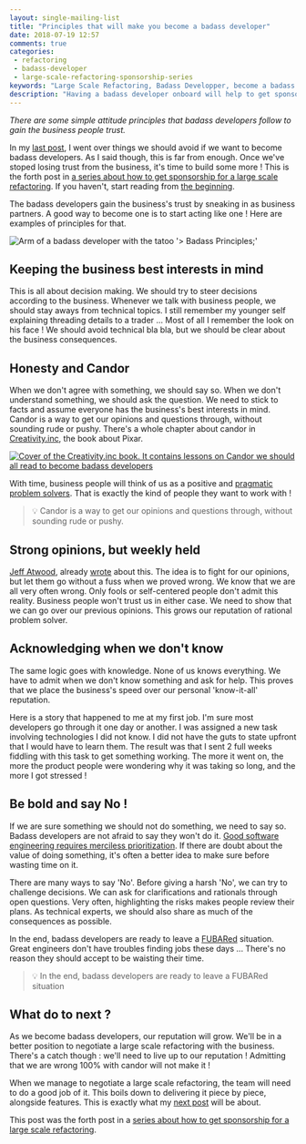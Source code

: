 ```yaml
---
layout: single-mailing-list
title: "Principles that will make you become a badass developer"
date: 2018-07-19 12:57
comments: true
categories: 
 - refactoring
 - badass-developer
 - large-scale-refactoring-sponsorship-series
keywords: "Large Scale Refactoring, Badass Developper, become a badass developer, refactoring large software projects, refactoring large software systems, refactoring large code base, refactoring in large software projects"
description: "Having a badass developer onboard will help to get sponsorship for a large scale refactoring. They help with their experience, but also by the way they communicate and negotiate with the business people. If you want to become a badass developer yourself, here are a five principles to live by."
---
```

*There are some simple attitude principles that badass developers follow to gain the business people trust.*

In my [last post](/5-mistakes-badass-developers-never-do/), I went over things we should avoid if we want to become badass developers. As I said though, this is far from enough. Once we've stoped losing trust from the business, it's time to build some more ! This is the forth post in [a series about how to get sponsorship for a large scale refactoring]({{site.baseurl}}/categories/#large-scale-refactoring-sponsorship-series). If you haven't, start reading from [the beginning](/how-to-convince-your-business-to-sponsor-a-large-scale-refactoring/).

The badass developers gain the business's trust by sneaking in as business partners. A good way to become one is to start acting like one ! Here are examples of principles for that.

![Arm of a badass developer with the tatoo '> Badass Principles;' ]({{site.url}}{{site.baseurl}}/imgs/2018-07-09-principles-that-will-make-you-become-a-badass-developer/badass-principles-tatoo.jpg)

## Keeping the business best interests in mind

This is all about decision making. We should try to steer decisions according to the business. Whenever we talk with business people, we should stay aways from technical topics. I still remember my younger self explaining threading details to a trader ... Most of all I remember the look on his face ! We should avoid technical bla bla, but we should be clear about the business consequences.

## Honesty and Candor

When we don't agree with something, we should say so. When we don't understand something, we should ask the question. We need to stick to facts and assume everyone has the business's best interests in mind. Candor is a way to get our opinions and questions through, without sounding rude or pushy. There's a whole chapter about candor in [Creativity.inc](https://www.amazon.com/Creativity-Inc-Overcoming-Unseen-Inspiration/dp/0812993012/ref=sr_1_1?ie=UTF8&qid=1531133278&sr=8-1), the book about Pixar.

[![Cover of the Creativity.inc book. It contains lessons on Candor we should all read to become badass developers]({{site.url}}{{site.baseurl}}/imgs/2018-07-09-principles-that-will-make-you-become-a-badass-developer/creativity-inc.jpg)](https://www.amazon.com/Creativity-Inc-Overcoming-Unseen-Inspiration/dp/0812993012/ref=sr_1_1?ie=UTF8&qid=1531133278&sr=8-1)

With time, business people will think of us as a positive and [pragmatic problem solvers](/real-developers-ship/). That is exactly the kind of people they want to work with !

> 💡 Candor is a way to get our opinions and questions through, without sounding rude or pushy.

## Strong opinions, but weekly held

[Jeff Atwood](https://twitter.com/codinghorror), already [wrote](https://blog.codinghorror.com/strong-opinions-weakly-held/) about this. The idea is to fight for our opinions, but let them go without a fuss when we proved wrong. We know that we are all very often wrong. Only fools or self-centered people don't admit this reality. Business people won't trust us in either case. We need to show that we can go over our previous opinions. This grows our reputation of rational problem solver.

## Acknowledging when we don't know

The same logic goes with knowledge. None of us knows everything. We have to admit when we don't know something and ask for help. This proves that we place the business's speed over our personal 'know-it-all' reputation.

Here is a story that happened to me at my first job. I'm sure most developers go through it one day or another. I was assigned a new task involving technologies I did not know. I did not have the guts to state upfront that I would have to learn them. The result was that I sent 2 full weeks fiddling with this task to get something working. The more it went on, the more the product people were wondering why it was taking so long, and the more I got stressed !

## Be bold and say No !

If we are sure something we should not do something, we need to say so. Badass developers are not afraid to say they won't do it. [Good software engineering requires merciless prioritization](/are-software-developers-overworked-or-undecided/). If there are doubt about the value of doing something, it's often a better idea to make sure before wasting time on it.

There are many ways to say 'No'. Before giving a harsh 'No', we can try to challenge decisions. We can ask for clarifications and rationals through open questions. Very often, highlighting the risks makes people review their plans. As technical experts, we should also share as much of the consequences as possible.

In the end, badass developers are ready to leave a [FUBARed](https://www.urbandictionary.com/define.php?term=Fubared) situation. Great engineers don't have troubles finding jobs these days ... There's no reason they should accept to be waisting their time.

> 💡 In the end, badass developers are ready to leave a FUBARed situation

## What do to next ?

As we become badass developers, our reputation will grow. We'll be in a better position to negotiate a large scale refactoring with the business. There's a catch though : we'll need to live up to our reputation ! Admitting that we are wrong 100% with candor will not make it ! 

When we manage to negotiate a large scale refactoring, the team will need to do a good job of it. This boils down to delivering it piece by piece, alongside features. This is exactly what my [next post](/incremental-software-development-techniques-for-large-scale-refactorings/) will be about.

This post was the forth post in a [series about how to get sponsorship for a large scale refactoring]({{site.baseurl}}/categories/#large-scale-refactoring-sponsorship-series).
